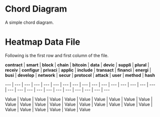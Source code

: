 # Chord Diagram
A simple chord diagram.

# Heatmap Data File

Following is the first row and first column of the file.

**contract** | **smart** | **block** | **chain** | **bitcoin** | **data** | **devic** | **suppli** | **plural** | **receiv** | **configur** | **privaci** | **applic** | **include** | **transact** | **financi** | **energi** | **busi** | **develop** | **network** | **secur** | **protocol** | **attack** | **user** | **method** | **hash**

--- | --- | --- | --- | --- | --- | --- | --- | --- | --- | --- | --- | --- | --- | --- | --- | --- | --- | --- | --- | --- | --- | --- | --- | --- | --- | ---

Value | Value | Value | Value | Value | Value | Value | Value | Value | Value | Value | Value | Value | Value | Value | Value | Value | Value | Value | Value | Value | Value | Value | Value | Value | Value 
